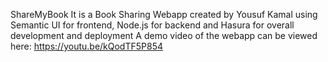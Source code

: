 ShareMyBook
It is a Book Sharing Webapp created by Yousuf Kamal using Semantic UI for frontend, Node.js for backend and Hasura for overall development and deployment
A demo video of the webapp can be viewed here: https://youtu.be/kQodTF5P854
